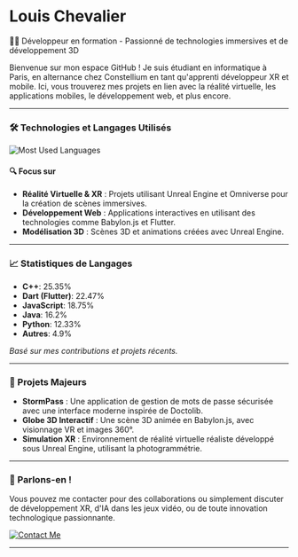 # Louis Chevalier

👨‍💻 Développeur en formation - Passionné de technologies immersives et de développement 3D

Bienvenue sur mon espace GitHub ! Je suis étudiant en informatique à Paris, en alternance chez Constellium en tant qu'apprenti développeur XR et mobile. Ici, vous trouverez mes projets en lien avec la réalité virtuelle, les applications mobiles, le développement web, et plus encore.

---

### 🛠️ Technologies et Langages Utilisés

![Most Used Languages](https://github-readme-stats.vercel.app/api/top-langs/?username=Vvalfer&langs_count=5&bg_color=0d1117&theme=dark)

#### 🔍 Focus sur
- **Réalité Virtuelle & XR** : Projets utilisant Unreal Engine et Omniverse pour la création de scènes immersives.
- **Développement Web** : Applications interactives en utilisant des technologies comme Babylon.js et Flutter.
- **Modélisation 3D** : Scènes 3D et animations créées avec Unreal Engine.

---

### 📈 Statistiques de Langages

- **C++**: 25.35%
- **Dart (Flutter)**: 22.47%
- **JavaScript**: 18.75%
- **Java**: 16.2%
- **Python**: 12.33%
- **Autres**: 4.9%

*Basé sur mes contributions et projets récents.*

---

### 🌟 Projets Majeurs
- **StormPass** : Une application de gestion de mots de passe sécurisée avec une interface moderne inspirée de Doctolib.
- **Globe 3D Interactif** : Une scène 3D animée en Babylon.js, avec visionnage VR et images 360°.
- **Simulation XR** : Environnement de réalité virtuelle réaliste développé sous Unreal Engine, utilisant la photogrammétrie.

---

### 💬 Parlons-en !
Vous pouvez me contacter pour des collaborations ou simplement discuter de développement XR, d'IA dans les jeux vidéo, ou de toute innovation technologique passionnante.

[![Contact Me](https://img.shields.io/badge/Contactez_moi-LienIn-blue)](https://www.linkedin.com/in/louis-chevalier/)

---
